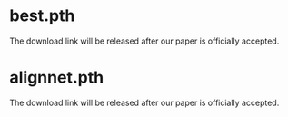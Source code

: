 # best.pth
The download link will be released after our paper is officially accepted.

# alignnet.pth
The download link will be released after our paper is officially accepted.